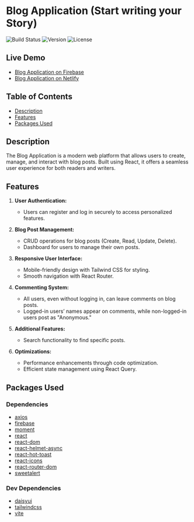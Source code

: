 # Blog Application (Start writing your Story)

![Build Status](https://img.shields.io/badge/build-passing-brightgreen)
![Version](https://img.shields.io/badge/version-1.0.0-blue)
![License](https://img.shields.io/badge/license-MIT-green)

## Live Demo

- [Blog Application on Firebase](https://blogapp-eaa3d.web.app)
- [Blog Application on Netlify](https://mblogapp.netlify.app)

## Table of Contents

- [Description](#description)
- [Features](#features)
- [Packages Used](#packages-used)

## Description

The Blog Application is a modern web platform that allows users to create, manage, and interact with blog posts. Built using React, it offers a seamless user experience for both readers and writers.

## Features

1. **User Authentication:**
   - Users can register and log in securely to access personalized features.

2. **Blog Post Management:**
   - CRUD operations for blog posts (Create, Read, Update, Delete).
   - Dashboard for users to manage their own posts.

3. **Responsive User Interface:**
   - Mobile-friendly design with Tailwind CSS for styling.
   - Smooth navigation with React Router.

4. **Commenting System:**
   - All users, even without logging in, can leave comments on blog posts.
   - Logged-in users’ names appear on comments, while non-logged-in users post as "Anonymous."

5. **Additional Features:**
   - Search functionality to find specific posts.

6. **Optimizations:**
   - Performance enhancements through code optimization.
   - Efficient state management using React Query.

## Packages Used

### Dependencies

- [axios](https://www.npmjs.com/package/axios)
- [firebase](https://www.npmjs.com/package/firebase)
- [moment](https://www.npmjs.com/package/moment)
- [react](https://www.npmjs.com/package/react)
- [react-dom](https://www.npmjs.com/package/react-dom)
- [react-helmet-async](https://www.npmjs.com/package/react-helmet-async) 
- [react-hot-toast](https://www.npmjs.com/package/react-hot-toast)
- [react-icons](https://www.npmjs.com/package/react-icons)
- [react-router-dom](https://www.npmjs.com/package/react-router-dom)
- [sweetalert](https://www.npmjs.com/package/sweetalert)

### Dev Dependencies

- [daisyui](https://daisyui.com/)
- [tailwindcss](https://tailwindcss.com/docs/guides/vite)
- [vite](https://www.npmjs.com/package/vite)
